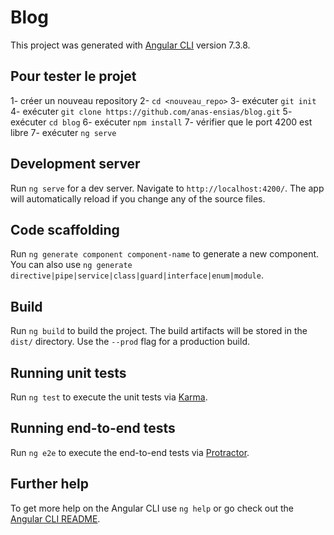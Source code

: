 # Blog

This project was generated with [Angular CLI](https://github.com/angular/angular-cli) version 7.3.8.

## Pour tester le projet
1- créer un nouveau repository
2- `cd <nouveau_repo>`
3- exécuter `git init`
4- exécuter `git clone https://github.com/anas-ensias/blog.git`
5- exécuter `cd blog`
6- exécuter `npm install`
7- vérifier que le port 4200 est libre
7- exécuter `ng serve` 

## Development server

Run `ng serve` for a dev server. Navigate to `http://localhost:4200/`. The app will automatically reload if you change any of the source files.

## Code scaffolding

Run `ng generate component component-name` to generate a new component. You can also use `ng generate directive|pipe|service|class|guard|interface|enum|module`.

## Build

Run `ng build` to build the project. The build artifacts will be stored in the `dist/` directory. Use the `--prod` flag for a production build.

## Running unit tests

Run `ng test` to execute the unit tests via [Karma](https://karma-runner.github.io).

## Running end-to-end tests

Run `ng e2e` to execute the end-to-end tests via [Protractor](http://www.protractortest.org/).

## Further help

To get more help on the Angular CLI use `ng help` or go check out the [Angular CLI README](https://github.com/angular/angular-cli/blob/master/README.md).
